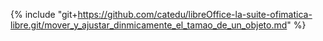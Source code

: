 {% include "git+https://github.com/catedu/libreOffice-la-suite-ofimatica-libre.git/mover_y_ajustar_dinmicamente_el_tamao_de_un_objeto.md" %}